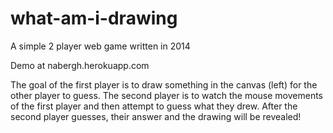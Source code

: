 # what-am-i-drawing
A simple 2 player web game written in 2014

Demo at nabergh.herokuapp.com

The goal of the first player is to draw something in the canvas (left) for the other player to guess. The second player is to watch the mouse movements of the first player and then attempt to guess what they drew. After the second player guesses, their answer and the drawing will be revealed!